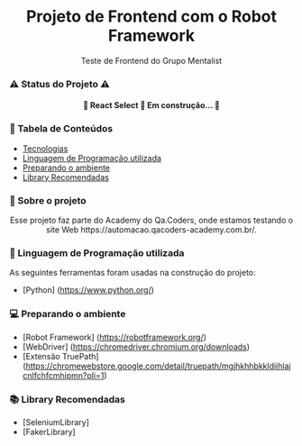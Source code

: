 <h1 align="center">Projeto de Frontend com o Robot Framework</h1>
<p align="center">Teste de Frontend do Grupo Mentalist</p>

### ⚠️ Status do Projeto ⚠️

<h4 align="center"> 
	🚧  React Select 🚀 Em construção...  🚧
</h4>

### 📑 Tabela de Conteúdos
   * [Tecnologias](#tecnologias)
   * [Linguagem de Programação utilizada](#🔗-linguagem-de-programação-utilizada)
   * [Preparando o ambiente](#preparando-o-ambiente)
   * [Library Recomendadas](#library-recomendadas)
  
### 🎯 Sobre o projeto 
<p align="center"> Esse projeto faz parte do Academy do Qa.Coders, onde estamos testando o site Web https://automacao.qacoders-academy.com.br/. 

### 🔗 Linguagem de Programação utilizada
As seguintes ferramentas foram usadas na construção do projeto:
- [Python] (<https://www.python.org/>)


### 💻 Preparando o ambiente 
- [Robot Framework] (<https://robotframework.org/>)
- [WebDriver] (<https://chromedriver.chromium.org/downloads>)
- [Extensão TruePath] (<https://chromewebstore.google.com/detail/truepath/mgjhkhhbkkldiihlajcnlfchfcmhipmn?pli=1>)


### 📚 Library Recomendadas
- [SeleniumLibrary]
- [FakerLibrary]